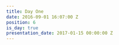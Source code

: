 ```yaml
---
title: Day One
date: 2016-09-01 16:07:00 Z
position: 6
is_day: true
presentation_date: 2017-01-15 00:00:00 Z
---
```


